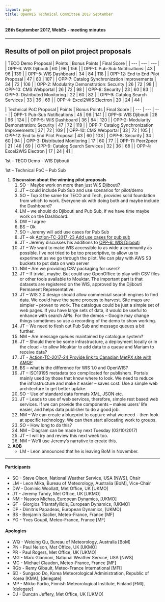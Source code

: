 ```yaml
---
layout: page
title: OpenWIS Technical Committee 2017 September
---
```


#### 28th September 2017, WebEx - meeting minutes

---

## Results of poll on pilot project proposals

| TECO Demo Proposal |  Points |  Bonus Points   |   Final Score |
| --- | --- | --- |
| OPP-6: WIS Djibouti   |     60      |     96     |      156 |
| OPP-1: Pub-Sub Notifications  |   43      |     96     |      139 |
| OPP-5: WIS Dashboard | 34      |     84     |      118 |
| OPP-12: End to End Pilot Proposal     |       47     |      60     |      107 |
| OPP-7: Catalog Synchronization Improvements | 34     |      72      |     106 |
| OPP-2: Modularity Demonstration: Security |        26    |       72     |      98 |
| OPP-10: CMS Webportal       |        26     |      72      |     98 |
| OPP-8: Security | 23      |     60     |      83 |
| OPP-3: Distributed Monitoring  | 22     |      60      |     82 |
| OPP-9: Catalog Search Services | 33       |    36      |     69 |
| OPP-4: Excel2WIS Electron      |     20      |     24     |      44 |


| Technical PoC Proposal | Points |  Bonus Points   |   Final Score |
| --- | --- | --- |
| OPP-1: Pub-Sub Notifications   |  45      |     96     |      141 |
| OPP-6: WIS Djibouti     |   28     |      96      |     124 |
| OPP-5: WIS Dashboard | 36      |     84     |      120 |
| OPP-2: Modularity Demonstration: Security    |    47    |       72      |     119 |
| OPP-7: Catalog Synchronization Improvements | 37        |   72     |      109 |
| OPP-10: CMS Webportal       |        33      |     72        |   105 |
| OPP-12: End to End Pilot Proposal      |      43      |     60       |    103 |
| OPP-8: Security | 34   |        60      |     94 |
| OPP-3: Distributed Monitoring |  17   |        60     |      77 |
| OPP-11: Peer2peer   |      21     |      48     |      69 |
| OPP-9: Catalog Search Services |  32     |      36       |    68 |
| OPP-4: Excel2WIS Electron    |       17   |        24      |     41 |

1st – TECO Demo - WIS Djibouti

1st – Technical PoC – Pub Sub

1. **Discussion about the winning pilot proposals**
    1. SO – Maybe work on more than just WIS Djibouti?
    2. JT – could include Pub Sub and use scenarios for pilot/demo
    3. SO – Top 3 the same for TECO and Tech, provides solid foundation from which to work. Everyone ok with doing both and maybe include the Dashboard?
    4. LM – we should do Djibouti and Pub Sub, if we have time maybe work on the Dashboard.
    5. DW – I agree
    6. BS – Ok
    7. SO – Jeremy will add use cases for Pub Sub
    8. JT – ok [Action-TC-2017-23 Add use cases for pub sub](https://github.com/OpenWIS/openwis-documentation/issues/317)
    9. JT - Jeremy discusses his additions to [OPP-6: WIS Djibouti](https://github.com/OpenWIS/openwis-documentation/issues/309)
    10. JT – We want to make WIS accessible to as wide a community as possible. I’ve not tried to be too prescriptive, to allow us to experiment as we go through the pilot. We can play with AWS S3 buckets to put data on web server
    11. NM – Are we providing CSV packaging for users?
    12. JT – If trivial, maybe. But could use OpenOffice to play with CSV files or other tools available to Mouktar. The important part is that datasets are registered on the WIS, approved by the Djibouti Permanent Representative.
    13. JT – WIS 2.0 design should allow commercial search engines to find data. We could have the same process to harvest. Site maps are simpler – proven to work. The catalogue could be just a simple set of web pages. If you have large sets of data, it would be useful to enhance with search APIs. For the demos – Google may change things sometimes so use a recording of the demo to show working.
    14. JT – We need to flesh out Pub Sub and message queues a bit further.
    15. NM – Are message queues maintained by catalogue system?
    16. JT – Should there be some infrastructure, a deployment locally or in the cloud – to allow Mouktar to add data to a queue and Mariam to receive data?
    17. JT - [Action-TC-2017-24 Provide link to Canadian MetPX site with AMQP](https://github.com/OpenWIS/openwis-documentation/issues/318)
    18. BS – what is the difference for WIS 1.0 and OpenWIS?
    19. JT – ISO19195 metadata too complicated for publishers. Portals mainly used by those that know where to look. We need to reduce the infrastructure and make it easier – saves cost. Use a simple web architecture to get better uptake.
    20. SO – Use of standard data formats XML, JSON etc.
    21. JT – Leads to use of web services, therefore, simple rest based web services. If we can provide the components – makes users' life easier, and helps data publisher to do a good job.
    22. NM – We can create a blueprint to capture what we need – then look at specific technology. We can then start allocating work to groups.
    23. SO – How long to do this?
    24. NM – Diagram can be made by next Tuesday (03/10/2017)
    25. JT – I will try and review this next week too.
    26. NM – We’ll use Jeremy’s narrative to create this.
2. **AOB**
    - LM - Leon announced that he is leaving BoM in November.


---

#### Participants

- SO - Steve Olson, National Weather Service, USA [NWS], Chair
- LM - Leon Mika, Bureau of Meteorology, Australia [BoM], Vice-Chair
- DW - Dominic Woollatt, Met Office, UK [UKMO]
- JT - Jeremy Tandy, Met Office, UK [UKMO]
- NM - Nassos Michas, European Dynamics, [UKMO]
- GT - Giorgios Triantafyllidis, European Dynamics, [UKMO]
- DP - Dimitris Papadeas, European Dynamics, [UKMO]
- BS - Benjamin Saclier, Meteo-France, France [MF]
- YG - Yves Goupil, Meteo-France, France [MF]

#### Apologies

- WQ - Weiqing Qu, Bureau of Meteorology, Australia [BoM]
- PN - Paul Nelson, Met Office, UK [UKMO]
- PR - Paul Rogers, Met Office, UK [UKMO]
- MG - Marc Giannoni, National Weather Service, USA [NWS]
- MC - Michael Claudon, Meteo-France, France [MF]
- RGb - Remy Gibault, Meteo-France International [MFI]
- SD - Sungsoo Do, Korea Meteorological Administration, Republic of Korea [KMA], [delegate]
- MP - Mikko Partio, Finnish Meteorological Institute, Finland [FMI], [delegate]
- DJ - Duncan Jeffery, Met Office, UK [UKMO]
